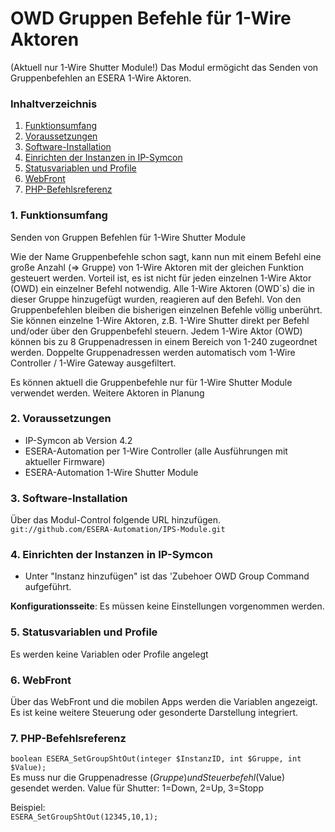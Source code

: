 # OWD Gruppen Befehle für 1-Wire Aktoren 
(Aktuell nur 1-Wire Shutter Module!)
Das Modul ermögicht das Senden von Gruppenbefehlen an ESERA 1-Wire Aktoren.

### Inhaltverzeichnis

1. [Funktionsumfang](#1-funktionsumfang)
2. [Voraussetzungen](#2-voraussetzungen)
3. [Software-Installation](#3-software-installation)
4. [Einrichten der Instanzen in IP-Symcon](#4-einrichten-der-instanzen-in-ip-symcon)
5. [Statusvariablen und Profile](#5-statusvariablen-und-profile)
6. [WebFront](#6-webfront)
7. [PHP-Befehlsreferenz](#7-php-befehlsreferenz)

### 1. Funktionsumfang

Senden von Gruppen Befehlen für 1-Wire Shutter Module

Wie der Name Gruppenbefehle schon sagt, kann nun mit einem Befehl eine große Anzahl (=> Gruppe) von
1-Wire Aktoren mit der gleichen Funktion gesteuert werden. Vorteil ist, es ist nicht für jeden einzelnen 1-Wire
Aktor (OWD) ein einzelner Befehl notwendig.
Alle 1-Wire Aktoren (OWD´s) die in dieser Gruppe hinzugefügt wurden, reagieren auf den Befehl. Von den
Gruppenbefehlen bleiben die bisherigen einzelnen Befehle völlig unberührt. Sie können einzelne 1-Wire Aktoren,
z.B. 1-Wire Shutter direkt per Befehl und/oder über den Gruppenbefehl steuern.
Jedem 1-Wire Aktor (OWD) können bis zu 8 Gruppenadressen in einem Bereich von 1-240 zugeordnet werden.
Doppelte Gruppenadressen werden automatisch vom 1-Wire Controller / 1-Wire Gateway ausgefiltert.

Es können aktuell die Gruppenbefehle nur für 1-Wire Shutter Module verwendet werden. Weitere Aktoren in Planung


### 2. Voraussetzungen

- IP-Symcon ab Version 4.2
- ESERA-Automation per 1-Wire Controller (alle Ausführungen mit aktueller Firmware)
- ESERA-Automation 1-Wire Shutter Module

### 3. Software-Installation

Über das Modul-Control folgende URL hinzufügen.  
`git://github.com/ESERA-Automation/IPS-Module.git`  

### 4. Einrichten der Instanzen in IP-Symcon

- Unter "Instanz hinzufügen" ist das 'Zubehoer OWD Group Command aufgeführt.  

__Konfigurationsseite__:
Es müssen keine Einstellungen vorgenommen werden.

### 5. Statusvariablen und Profile

Es werden keine Variablen oder Profile angelegt 

### 6. WebFront

Über das WebFront und die mobilen Apps werden die Variablen angezeigt. Es ist keine weitere Steuerung oder gesonderte Darstellung integriert.


### 7. PHP-Befehlsreferenz
`boolean ESERA_SetGroupShtOut(integer $InstanzID, int $Gruppe, int $Value);`  
 Es muss nur die Gruppenadresse ($Gruppe) und Steuerbefehl ($Value) gesendet werden.
 Value für Shutter: 1=Down, 2=Up, 3=Stopp
 
Beispiel:  
`ESERA_SetGroupShtOut(12345,10,1);`



